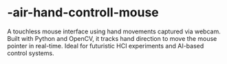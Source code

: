 # -air-hand-controll-mouse
A touchless mouse interface using hand movements captured via webcam. Built with Python and OpenCV, it tracks hand direction to move the mouse pointer in real-time. Ideal for futuristic HCI experiments and AI-based control systems.
